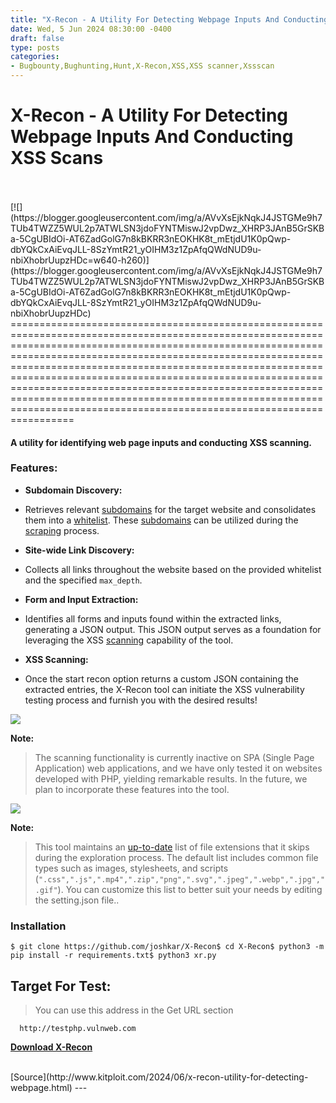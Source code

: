 ```yaml
---
title: "X-Recon - A Utility For Detecting Webpage Inputs And Conducting XSS Scans"
date: Wed, 5 Jun 2024 08:30:00 -0400
draft: false
type: posts
categories: 
- Bugbounty,Bughunting,Hunt,X-Recon,XSS,XSS scanner,Xssscan
---
```

# X-Recon - A Utility For Detecting Webpage Inputs And Conducting XSS Scans

<br/>

<br/>
[![](https://blogger.googleusercontent.com/img/a/AVvXsEjkNqkJ4JSTGMe9h7TUb4TWZZ5WUL2p7ATWLSN3jdoFYNTMiswJ2vpDwz_XHRP3JAnB5GrSKBa-5CgUBIdOi-AT6ZadGolG7n8kBKRR3nEOKHK8t_mEtjdU1K0pQwp-dbYQkCxAiEvqJLL-8SzYmtR21_yOIHM3z1ZpAfqQWdNUD9u-nbiXhobrUupzHDc=w640-h260)](https://blogger.googleusercontent.com/img/a/AVvXsEjkNqkJ4JSTGMe9h7TUb4TWZZ5WUL2p7ATWLSN3jdoFYNTMiswJ2vpDwz_XHRP3JAnB5GrSKBa-5CgUBIdOi-AT6ZadGolG7n8kBKRR3nEOKHK8t_mEtjdU1K0pQwp-dbYQkCxAiEvqJLL-8SzYmtR21_yOIHM3z1ZpAfqQWdNUD9u-nbiXhobrUupzHDc)
=================================================================================================================================================================================================================================================================================================================================================================================================================================================================================================================

#### A utility for identifying web page inputs and conducting XSS scanning.

  

### Features:

-   **Subdomain Discovery:**
-   Retrieves relevant [subdomains](https://www.kitploit.com/search/label/Subdomains "subdomains") for the target website and consolidates them into a [whitelist](https://www.kitploit.com/search/label/Whitelist "whitelist"). These [subdomains](https://www.kitploit.com/search/label/Subdomains "subdomains") can be utilized during the [scraping](https://www.kitploit.com/search/label/Scraping "scraping") process.
    
-   **Site-wide Link Discovery:**
    
-   Collects all links throughout the website based on the provided whitelist and the specified `max_depth`.
    
-   **Form and Input Extraction:**
    
-   Identifies all forms and inputs found within the extracted links, generating a JSON output. This JSON output serves as a foundation for leveraging the XSS [scanning](https://www.kitploit.com/search/label/Scanning "scanning") capability of the tool.
    
-   **XSS Scanning:**
    
-   Once the start recon option returns a custom JSON containing the extracted entries, the X-Recon tool can initiate the XSS vulnerability testing process and furnish you with the desired results!

  

  

[![](https://blogger.googleusercontent.com/img/a/AVvXsEhF4ziki6Ns3j29jVJbK1d1pqwjOplRkzn_3HpLNaR-LkDi31d29PI4NUMS5zzDMJfG0E0JPsWre8kifiZXVvWttaFc_hLg4MQkL_ZHd9SWMJTpkiFI1t-cmL24AoS2X9gLDkB7u4K1ZXPxwDn6uSV3lC9qJgtyIh_vZcGtuKx7eZ2U5Vo0s7Xjuzcgv44=w640-h412)](https://blogger.googleusercontent.com/img/a/AVvXsEhF4ziki6Ns3j29jVJbK1d1pqwjOplRkzn_3HpLNaR-LkDi31d29PI4NUMS5zzDMJfG0E0JPsWre8kifiZXVvWttaFc_hLg4MQkL_ZHd9SWMJTpkiFI1t-cmL24AoS2X9gLDkB7u4K1ZXPxwDn6uSV3lC9qJgtyIh_vZcGtuKx7eZ2U5Vo0s7Xjuzcgv44)

[](https://github.com/joshkar/X-Recon "A utility for detecting webpage inputs and conducting XSS scans. (9)")  

**Note:**

> The scanning functionality is currently inactive on SPA (Single Page Application) web applications, and we have only tested it on websites developed with PHP, yielding remarkable results. In the future, we plan to incorporate these features into the tool.

  
  

[![](https://blogger.googleusercontent.com/img/a/AVvXsEhklSe168rzKvEepwK1pOEYbMjfMBDDFLDZF5PBbBYHXgXH6DZ5HXRPd3J4EbmqJAv9RIWE8ZPhbci6xV3vrXngLcstIfgzZINk8PhXAWuzwSvbkUDqegRe-AOmo1guRZCkCHLRWVmXnOd4fsmLjEciNfxhOXB42tWy1UpHU3cMbNxqoK7iDRTaFozqLow=w640-h382)](https://blogger.googleusercontent.com/img/a/AVvXsEhklSe168rzKvEepwK1pOEYbMjfMBDDFLDZF5PBbBYHXgXH6DZ5HXRPd3J4EbmqJAv9RIWE8ZPhbci6xV3vrXngLcstIfgzZINk8PhXAWuzwSvbkUDqegRe-AOmo1guRZCkCHLRWVmXnOd4fsmLjEciNfxhOXB42tWy1UpHU3cMbNxqoK7iDRTaFozqLow)

[](https://github.com/joshkar/X-Recon "A utility for detecting webpage inputs and conducting XSS scans. (10)")  

**Note:**

> This tool maintains an [up-to-date](https://www.kitploit.com/search/label/Up-to-date "up-to-date") list of file extensions that it skips during the exploration process. The default list includes common file types such as images, stylesheets, and scripts (`".css",".js",".mp4",".zip","png",".svg",".jpeg",".webp",".jpg",".gif"`). You can customize this list to better suit your needs by editing the setting.json file..

### Installation

```
$ git clone https://github.com/joshkar/X-Recon$ cd X-Recon$ python3 -m pip install -r requirements.txt$ python3 xr.py
```

Target For Test:
----------------

> You can use this address in the Get URL section

```
  http://testphp.vulnweb.com
```

  
  

**[Download X-Recon](https://github.com/joshkar/X-Recon "Download X-Recon")**

<br/>
[Source](http://www.kitploit.com/2024/06/x-recon-utility-for-detecting-webpage.html)
---
